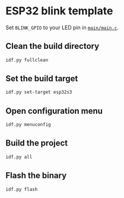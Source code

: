# ESP32 blink template

Set `BLINK_GPIO` to your LED pin in [`main/main.c`](./main/main.c).

## Clean the build directory

```bash
idf.py fullclean
```

## Set the build target

```bash
idf.py set-target esp32s3
```

## Open configuration menu

```bash
idf.py menuconfig
```

## Build the project

```bash
idf.py all
```

## Flash the binary

```bash
idf.py flash
```
